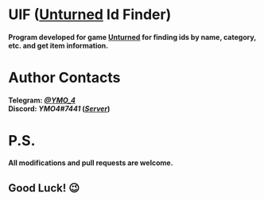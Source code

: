 ﻿<h1>UIF (<a href="https://store.steampowered.com/app/304930/Unturned/">Unturned</a> Id Finder)</h1>
<h4>Program developed for game <a href="https://store.steampowered.com/app/304930/Unturned/">Unturned</a> for finding ids by name, category, etc. and get item information.</h4>

<h1>Author Contacts</h1>
<h4>
Telegram: <i><a href="https://t.me/YMO_4">@YMO_4</a></i>
<br>
Discord: <i>YMO4#7441</i> (<i><a href="https://discord.gg/VhpM2ex">Server</a></i>)
</h4>

<h1>P.S.</h1>
<h4>All modifications and pull requests are welcome.</h4>
<h2><b>Good Luck! 😉</b></h2>